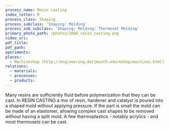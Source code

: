 ```yaml
---
process_name: Resin casting
index_letter: R
process_class: Shaping
process_subclass: 'Shaping: Molding'
process_sub_subclass: 'Shaping: Molding: Thermoset Molding'
primary_photo_path: /photos/2086_resin_casting.png
video_uri:
pdf_title:
pdf_path:
eperiments:
places:
  - Machineshop (http://engineering.dartmouth.edu/mshop/machines.html)
relations:
  - materials:
  - processes:
  - products:
---
```


Many resins are sufficiently fluid before polymerization that they can be cast. In RESIN CASTING a mix of resin, hardener and catalyst is poured into a shaped mold without applying pressure. If the part is small the mold can be made of an elastomer, allowing complex cast shapes to be removed without having a split mold. A few thermoplastics - notably acrylics - and most thermosets can be cast.

